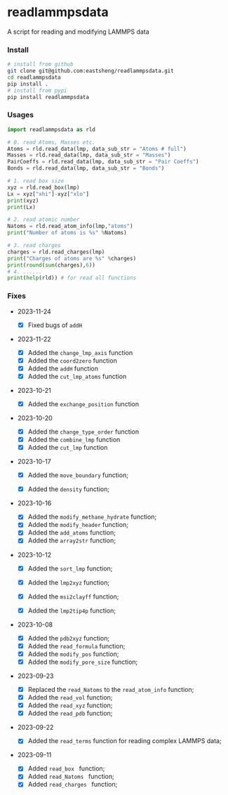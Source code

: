 # readlammpsdata

A script for reading and modifying LAMMPS data



### Install

```bash
# install from github
git clone git@github.com:eastsheng/readlammpsdata.git
cd readlammpsdata
pip install .
# install from pypi
pip install readlammpsdata
```



### Usages

```python
import readlammpsdata as rld

# 0. read Atoms, Masses etc.
Atoms = rld.read_data(lmp, data_sub_str = "Atoms # full")
Masses = rld.read_data(lmp, data_sub_str = "Masses")
PairCoeffs = rld.read_data(lmp, data_sub_str = "Pair Coeffs")
Bonds = rld.read_data(lmp, data_sub_str = "Bonds")

# 1. read box size
xyz = rld.read_box(lmp)
Lx = xyz["xhi"]-xyz["xlo"]
print(xyz)
print(Lx)

# 2. read atomic number 
Natoms = rld.read_atom_info(lmp,"atoms")
print("Number of atoms is %s" %Natoms)

# 3. read charges 
charges = rld.read_charges(lmp)
print("Charges of atoms are %s" %charges)
print(round(sum(charges),6))
# 4. ......
print(help(rld)) # for read all functions
```

### Fixes

- 2023-11-24
  - [x] Fixed bugs of  `addH`
- 2023-11-22
  - [x] Added the `change_lmp_axis` function
  - [x] Added the `coord2zero` function
  - [x] Added the `addH` function
  - [x] Added the `cut_lmp_atoms` function
- 2023-10-21
  - [x] Added the `exchange_position` function
- 2023-10-20
  - [x] Added  the `change_type_order` function
  - [x] Added the `combine_lmp` function
  - [x] Added the `cut_lmp` function
- 2023-10-17
  - [x] Added the `move_boundary` function;

  - [x] Added the `density` function;
- 2023-10-16
  - [x] Added the `modify_methane_hydrate` function;
  - [x] Added  the `modify_header` function;
  - [x] Added the `add_atoms` function;
  - [x] Added the `array2str` function;
- 2023-10-12

  - [x] Added the `sort_lmp` function;

  - [x] Added  the `lmp2xyz` function;
  - [x] Added the `msi2clayff` function;
  - [x] Added the `lmp2tip4p` function;
- 2023-10-08
  - [x] Added the `pdb2xyz` function;
  - [x] Added the `read_formula` function;
  - [x] Added the `modify_pos` function;
  - [x] Added the `modify_pore_size` function;
- 2023-09-23
  - [x] Replaced the `read_Natoms` to the `read_atom_info` function;
  - [x] Added the `read_vol` function;
  - [x] Added the `read_xyz` function;
  - [x] Added the `read_pdb` function;
- 2023-09-22
  - [x] Added the `read_terms` function for reading complex LAMMPS data;
- 2023-09-11
  - [x] Added `read_box ` function;
  - [x] Added `read_Natoms ` function;
  - [x] Added `read_charges ` function;
